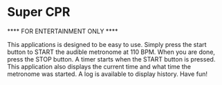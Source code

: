 # Super CPR
**** FOR ENTERTAINMENT ONLY ****

This applications is designed to be easy to use. Simply press the start button to START the audible metronome at 110 BPM. When you are done, press the STOP button. A timer starts when the START button is pressed. This application also displays the current time and what time the metronome was started. A log is available to display history. Have fun!
